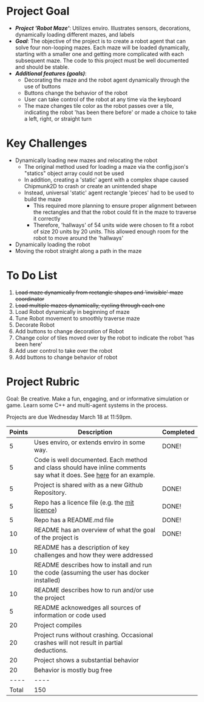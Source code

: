 Project Goal
===
- ***Project 'Robot Maze'***: Utilizes enviro.  Illustrates sensors, decorations, dynamically loading different mazes, and labels
- ***Goal***: The objective of the project is to create a robot agent that can solve four non-looping mazes.  Each maze will be loaded
dynamically, starting with a smaller one and getting more complicated with each subsequent maze.  The code to this project must be well documented and should be stable.  
- ***Additional features (goals)***:
    - Decorating the maze and the robot agent dynamically through the use of buttons
    - Buttons change the behavior of the robot
    - User can take control of the robot at any time via the keyboard
    - The maze changes tile color as the robot passes over a tile, indicating the robot 'has been there before' or made a choice to take a left, right, or straight turn

Key Challenges
===
- Dynamically loading new mazes and relocating the robot
    - The original method used for loading a maze via the config.json's "statics" object array could not be used
    - In addition, creating a 'static' agent with a complex shape caused Chipmunk2D to crash or create an unintended shape
    - Instead, universal 'static' agent rectangle 'pieces' had to be used to build the maze
        - This required more planning to ensure proper alignment between the rectangles and that the robot could fit in the maze to traverse it correctly
        - Therefore, 'hallways' of 54 units wide were chosen to fit a robot of size 20 units by 20 units.  This allowed enough room for the robot to move around the 'hallways'
- Dynamically loading the robot
- Moving the robot straight along a path in the maze

To Do List
===
1. ~~Load maze dynamically from rectangle shapes and 'invisible' maze coordinator~~
2. ~~Load multiple mazes dynamically, cycling through each one~~
3. Load Robot dynamically in beginning of maze
4. Tune Robot movement to smoothly traverse maze
5. Decorate Robot
6. Add buttons to change decoration of Robot
7. Change color of tiles moved over by the robot to indicate the robot 'has been here'
8. Add user control to take over the robot
10. Add buttons to change behavior of robot


Project Rubric
===

Goal: Be creative. Make a fun, engaging, and or informative simulation or game. Learn some C++ and multi-agent systems in the process. 

Projects are due Wednesday March 18 at 11:59pm.

| Points | Description | Completed |
|-----|-----|-----|
| 5   | Uses enviro, or extends enviro in some way.  | DONE! |
| 5   | Code is well documented. Each method and class should have inline comments say what it does. See [here](https://github.com/klavinslab/elma) for an example.  |
| 5   | Project is shared with as a new Github Repository.  | DONE! |
| 5   | Repo has a licence file (e.g. the [mit licence](https://opensource.org/licenses/MIT)) | DONE! |
| 5   | Repo has a README.md file | DONE! |
| 10  | README has an overview of what the goal of the project is | DONE! |
| 10  | README has a description of key challenges and how they were addressed |
| 10  | README describes how to install and run the code (assuming the user has docker installed) |
| 10  | README describes how to run and/or use the project |
| 5   | README acknowedges all sources of information or code used |
| 20  | Project compiles |
| 20  | Project runs without crashing. Occasional crashes will not result in partial deductions.  |
| 20  | Project shows a substantial behavior |
| 20  | Behavior is mostly bug free |
|----|----|
| Total | 150 |